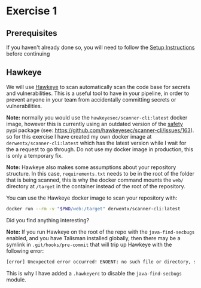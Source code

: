 # Exercise 1

## Prerequisites

If you haven't already done so, you will need to follow the
[Setup Instructions](https://github.com/derwent-m/as101-4-workshop/blob/master/instructions/00_setup.md)
before continuing

## Hawkeye

We will use [Hawkeye](https://github.com/hawkeyesec/scanner-cli) to scan automatically scan the code
base for secrets and vulnerabilities. This is a useful tool to have in your pipeline, in order to
prevent anyone in your team from accidentally committing secrets or vulnerabilities.

**Note:** normally you would use the `hawkeyesec/scanner-cli:latest` docker image, however this is
currently using an outdated version of the [safety](https://pypi.org/project/safety/) pypi package
(see: <https://github.com/hawkeyesec/scanner-cli/issues/163>). so for this exercise I have created
my own docker image at `derwentx/scanner-cli:latest` which has the latest version while I wait for
the a request to go through. Do not use my docker image in production, this is only a temporary fix.

**Note:** Hawkeye also makes some assumptions about your repository structure. In this case,
`requirements.txt` needs to be in the root of the folder that is being scanned, this is why the
docker command mounts the `web/` directory at `/target` in the container instead of the root of the
repository.

You can use the Hawkeye docker image to scan your repository with:

```bash
docker run --rm -v "$PWD/web:/target" derwentx/scanner-cli:latest
```

Did you find anything interesting?

**Note:** If you run Hawkeye on the root of the repo with the `java-find-secbugs` enabled, and you
have Talisman installed globally, then there may be a symlink in `.git/hooks/pre-commit` that will
trip up Hawkeye with the following error:

```txt
[error] Unexpected error occurred! ENOENT: no such file or directory, stat '/target/.git/hooks/pre-commit'
```

This is why I have added a `.hawkeyerc` to disable the `java-find-secbugs` module.
